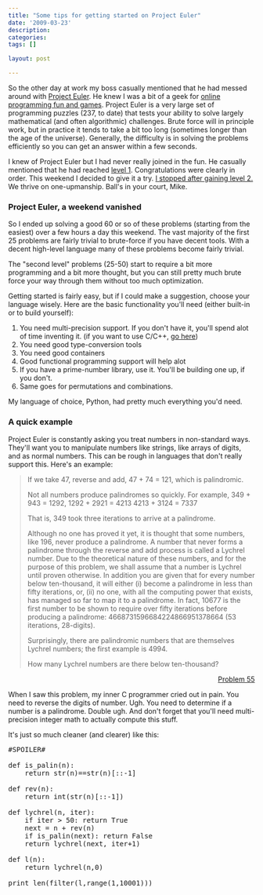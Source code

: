 ```yaml
---
title: "Some tips for getting started on Project Euler"
date: '2009-03-23'
description:
categories:
tags: []

layout: post

---
```

So the other day at work my boss casually mentioned that he had messed around with <a href="http://projecteuler.net/">Project Euler</a>. He knew I was a bit of a geek for <a href="http://lbrandy.com/blog/2008/09/what-code-golf-taught-me-about-python/">online programming fun and games</a>. Project Euler is a very large set of programming puzzles (237, to date) that tests your ability to solve largely mathematical (and often algorithmic) challenges. Brute force will in principle work, but in practice it tends to take a bit too long (sometimes longer than the age of the universe). Generally, the difficulty is in solving the problems efficiently so you can get an answer within a few seconds.

I knew of Project Euler but I had never really joined in the fun. He casually mentioned that he had reached <a href="http://projecteuler.net/index.php?section=scores">level 1</a>. Congratulations were clearly in order. This weekend I decided to give it a try. <a href="http://projecteuler.net/index.php?section=profile&amp;profile=lbrandy">I stopped after gaining level 2.</a> We thrive on one-upmanship. Ball's in your court, Mike.
<h3>Project Euler, a weekend vanished</h3>
So I ended up solving a good 60 or so of these problems (starting from the easiest) over a few hours a day this weekend. The vast majority of the first 25 problems are fairly trivial to brute-force if you have decent tools. With a decent high-level language many of these problems become fairly trivial.

The "second level" problems (25-50) start to require a bit more programming and a bit more thought, but you can still pretty much brute force your way through them without too much optimization.

Getting started is fairly easy, but if I could make a suggestion, choose your language wisely. Here are the basic functionality you'll need (either built-in or to build yourself):
<ol>
	<li>You need multi-precision support. If you don't have it, you'll spend alot of time inventing it. (if you want to use C/C++, <a href="http://en.wikipedia.org/wiki/GNU_Multi-Precision_Library">go here</a>)</li>
	<li>You need good type-conversion tools</li>
	<li>You need good containers</li>
	<li>Good functional programming support will help alot</li>
	<li> If you have a prime-number library, use it. You'll be building one up, if you don't.</li>
	<li>Same goes for permutations and combinations.</li>
</ol>
My language of choice, Python, had pretty much everything you'd need.
<h3>A quick example</h3>
Project Euler is constantly asking you treat numbers in non-standard ways. They'll want you to manipulate numbers like strings, like arrays of digits, and as normal numbers. This can be rough in languages that don't really support this. Here's an example:


> If we take 47, reverse and add, 47 + 74 = 121, which is palindromic.
> 
> Not all numbers produce palindromes so quickly. For example,
> 349 + 943 = 1292,
> 1292 + 2921 = 4213
> 4213 + 3124 = 7337
>
> That is, 349 took three iterations to arrive at a palindrome.
> 
> Although no one has proved it yet, it is thought that some numbers, like 196, never produce a palindrome. A number that never forms a palindrome through the reverse and add process is called a Lychrel number. Due to the theoretical nature of these numbers, and for the purpose of this problem, we shall assume that a number is Lychrel until proven otherwise. In addition you are given that for every number below ten-thousand, it will either (i) become a palindrome in less than fifty iterations, or, (ii) no one, with all the computing power that exists, has managed so far to map it to a palindrome. In fact, 10677 is the first number to be shown to require over fifty iterations before producing a palindrome: 4668731596684224866951378664 (53 iterations, 28-digits).
> 
> Surprisingly, there are palindromic numbers that are themselves Lychrel numbers; the first example is 4994.
> 
> How many Lychrel numbers are there below ten-thousand?

<p style="text-align: right;"><a href="http://projecteuler.net/index.php?section=problems&amp;id=55">Problem 55</a></p>
<p style="text-align: right;"></p>
<p style="text-align: left;">When I saw this problem, my inner C programmer cried out in pain. You need to reverse the digits of number. Ugh. You need to determine if a number is a palindrome. Double ugh. And don't forget that you'll need multi-precision integer math to actually compute this stuff.</p>
<p style="text-align: left;">It's just so much cleaner (and clearer) like this:</p>

<pre>
#SPOILER#

def is_palin(n):
    return str(n)==str(n)[::-1]

def rev(n):
    return int(str(n)[::-1])

def lychrel(n, iter):
    if iter &gt; 50: return True
    next = n + rev(n)
    if is_palin(next): return False
    return lychrel(next, iter+1)

def l(n):
    return lychrel(n,0)

print len(filter(l,range(1,10001)))
</pre>